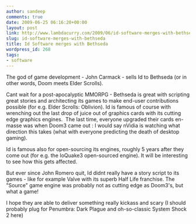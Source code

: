 ```yaml
---
author: sandeep
comments: true
date: 2009-06-25 06:16:20+00:00
layout: post
link: http://www.lambdacurry.com/2009/06/id-software-merges-with-bethseda/
slug: id-software-merges-with-bethseda
title: Id Software merges with Bethseda
wordpress_id: 268
tags:
- software
---
```


The god of game development - John Carmack - sells Id to Bethseda (or in other words, Doom meets Elder Scrolls).

Cant wait for a post-apocalyptic MMORPG - Bethseda is great with scripting great stories and architecting its games to make end-user contributions possible (for e.g. Elder Scrolls: Oblivion). Id is famous of course with wrenching out the last drop of juice out of graphics cards with its cutting edge graphics engines.  The last time, everyone upgraded their cards en-masse was when Doom3 came out : I would say nVidia is watching what direction this takes (what with everyone predicting the death of desktop gaming).

Id is famous also for open-sourcing its engines, roughly 5 years after they come out (for e.g. the IoQuake3 open-sourced engine). It will be interesting to see how this gets affected.

But ever since John Romero quit, Id didnt really have a story script to its games - like for example Valve with its superb Half Life franchise. The "Source" game engine was probably not as cutting edge as Doom3's, but what a game!

I hope they are able to deliver something really kickass and scary (I should probably plug for Penumbra: Dark Plague and oh-so-classic System Shock 2 here)
